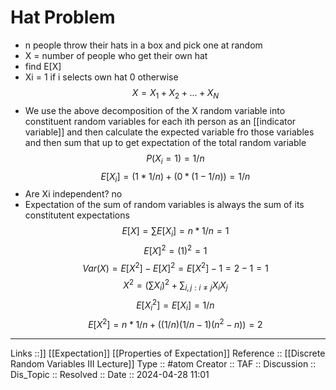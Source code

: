 # Hat Problem

- n people throw their hats in a box and pick one at random
- X = number of people who get their own hat
- find E[X]
- Xi = 1 if i selects own hat 0 otherwise
$$
X = X_1+X_2+...+X_N
$$
- We use the above decomposition of the X random variable into constituent random variables for each ith person as an [[indicator variable]] and then calculate the expected variable fro those variables and then sum that up to get expectation of the total random variable
$$
P(X_i = 1) = 1/n
$$
$$
E[X_i]= (1 * 1/n) + (0 * (1 - 1/n)) = 1 /n
$$
- Are Xi independent? no
- Expectation of the sum of random variables is always the sum of its constitutent expectations 
$$
E[X] = \sum E[X_i] = n * 1/n = 1
$$
$$
E[X]^2 = (1)^2 = 1
$$
$$
Var(X) = E[X^2] - E[X]^2 = E[X^2] - 1 = 2 - 1 = 1
$$
$$
X^2 = (\sum X_i)^2 + \sum_{i,j:i\ne{j}}X_iX_j
$$
$$
E[X_i^2] = E[X_i] = 1/n 
$$
$$
E[X^2] = n *1/n  + ((1/n)(1/n-1)(n^2 - n)) = 2
$$
---
Links ::]] [[Expectation]] [[Properties of Expectation]]
Reference :: [[Discrete Random Variables III Lecture]]
Type :: #atom
Creator ::
TAF ::
Discussion ::
Dis_Topic :: 
Resolved ::
Date :: 2024-04-28 11:01
